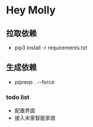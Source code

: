 # Hey Molly

## 拉取依赖
- pip3 install -r requirements.txt

## 生成依赖
- pipreqs . --force



### todo list
- 配置界面
- 接入米家智能家居